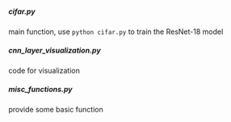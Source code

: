 ##### cifar.py
main function, use `python cifar.py` to train the ResNet-18 model

##### cnn_layer_visualization.py
code for visualization 

##### misc_functions.py
provide some basic function